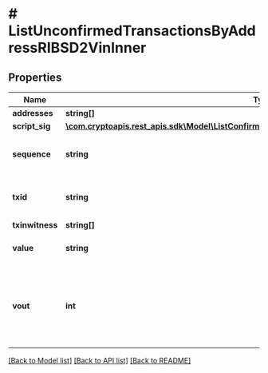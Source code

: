 # # ListUnconfirmedTransactionsByAddressRIBSD2VinInner

## Properties

Name | Type | Description | Notes
------------ | ------------- | ------------- | -------------
**addresses** | **string[]** |  |
**script_sig** | [**\com.cryptoapis.rest_apis.sdk\Model\ListConfirmedTransactionsByAddressRIBSD2VinInnerScriptSig**](ListConfirmedTransactionsByAddressRIBSD2VinInnerScriptSig.md) |  |
**sequence** | **string** | Represents the script sequence number. |
**txid** | **string** | Represents the reference transaction identifier. |
**txinwitness** | **string[]** |  |
**value** | **string** | String representation of the amount | [optional]
**vout** | **int** | It refers to the index of the output address of this transaction. The index starts from 0. |

[[Back to Model list]](../../README.md#models) [[Back to API list]](../../README.md#endpoints) [[Back to README]](../../README.md)
